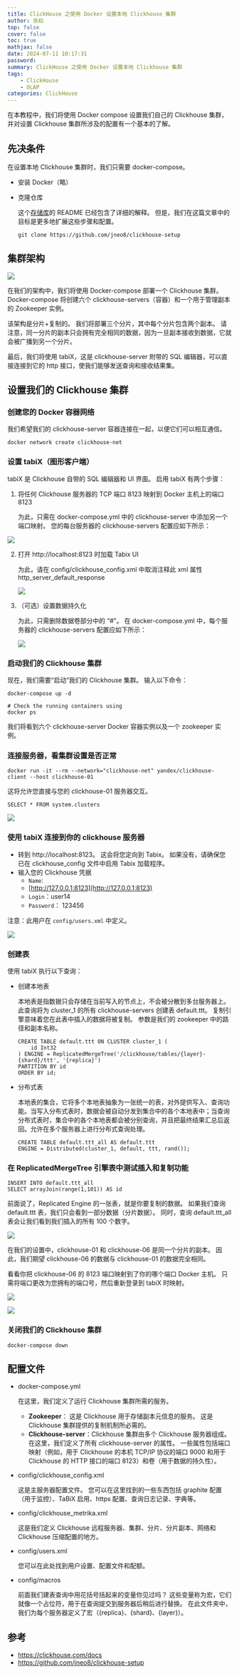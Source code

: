 ```yaml
---
title: ClickHouse 之使用 Docker 设置本地 Clickhouse 集群
author: 张权
top: false
cover: false
toc: true
mathjax: false
date: 2024-07-11 10:17:31
password:
summary: ClickHouse 之使用 Docker 设置本地 Clickhouse 集群
tags:
	- ClickHouse
	- OLAP
categories: ClickHouse
---
```


在本教程中，我们将使用 Docker compose 设置我们自己的 Clickhouse 集群，并对设置 Clickhouse 集群所涉及的配置有一个基本的了解。

## 先决条件

在设置本地 Clickhouse 集群时，我们只需要 docker-compose。 

*  安装 Docker（略）

* 克隆仓库

  这个[存储库](https://github.com/jneo8/clickhouse-setup)的 README 已经包含了详细的解释。 但是，我们在这篇文章中的目标是更多地扩展这些步骤和配置。 

  ```shell
  git clone https://github.com/jneo8/clickhouse-setup
  ```

## 集群架构

![](https://cdn.jsdelivr.net/gh/dendi875/images/PicGo/clickhouse-arch.png)

在我们的架构中，我们将使用 Docker-compose 部署一个 Clickhouse 集群。 Docker-compose 将创建六个 clickhouse-servers（容器）和一个用于管理副本的 Zookeeper 实例。

该架构是分片+复制的。 我们将部署三个分片，其中每个分片包含两个副本。 请注意，同一分片的副本只会拥有完全相同的数据，因为一旦副本接收到数据，它就会被广播到另一个分片。

最后，我们将使用 tabiX，这是 clickhouse-server 附带的 SQL 编辑器，可以直接连接到它的 http 接口，使我们能够发送查询和接收结果集。

## 设置我们的 Clickhouse 集群

### 创建您的 Docker 容器网络

我们希望我们的 clickhouse-server 容器连接在一起，以便它们可以相互通信。

```shell
docker network create clickhouse-net
```

### 设置 tabiX（图形客户端）

tabiX 是 Clickhouse 自带的 SQL 编辑器和 UI 界面。 启用 tabiX 有两个步骤：

1. 将任何 Clickhouse 服务器的 TCP 端口 8123 映射到 Docker 主机上的端口 8123

   为此，只需在 docker-compose.yml 中的 clickhouse-server 中添加另一个端口映射。 您的每台服务器的 clickhouse-servers 配置应如下所示：

![](https://cdn.jsdelivr.net/gh/dendi875/images/PicGo/tabix-ui-port.png)

2. 打开 http://localhost:8123 时加载 Tabix UI

   为此，请在 config/clickhouse_config.xml 中取消注释此 xml 属性 http_server_default_response

   ![](https://cdn.jsdelivr.net/gh/dendi875/images/PicGo/clickhouse_config.png)

3. （可选）设置数据持久化

   为此，只需删除数据卷部分中的 “#”。 在 docker-compose.yml 中，每个服务器的 clickhouse-servers 配置应如下所示：

   ![](https://cdn.jsdelivr.net/gh/dendi875/images/PicGo/clickhouse_data_persistence.png)

### 启动我们的 Clickhouse 集群

现在，我们需要“启动”我们的 Clickhouse 集群。 输入以下命令：

```shell
docker-compose up -d

# Check the running containers using
docker ps
```

我们将看到六个 clickhouse-server Docker 容器实例以及一个 zookeeper 实例。

### 连接服务器，看集群设置是否正常

```shell
docker run -it --rm --network="clickhouse-net" yandex/clickhouse-client --host clickhouse-01                                                                          
```

这将允许您直接与您的 clickhouse-01 服务器交互。
```shell
SELECT * FROM system.clusters
```

![](https://cdn.jsdelivr.net/gh/dendi875/images/PicGo/20221228104348.png)

### 使用 tabiX 连接到你的 clickhouse 服务器

* 转到 http://localhost:8123。 这会将您定向到 Tabix。 如果没有，请确保您已在 clickhouse_config 文件中启用 Tabix 加载程序。
* 输入您的 Clickhouse 凭据
  * `Name`: 
  * [http://127.0.0.1:8123](http://127.0.0.1:8123)
  * `Login`：user14
  * `Password`： 123456

注意：此用户在 `config/users.xml` 中定义。

![](https://cdn.jsdelivr.net/gh/dendi875/images/PicGo/20221228104914.png)

### 创建表

使用 tabiX 执行以下查询：

* 创建本地表

  本地表是指数据只会存储在当前写入的节点上，不会被分散到多台服务器上。 此查询将为 cluster_1 的所有 clickhouse-servers 创建表 default.ttt。 复制引擎意味着您在此表中插入的数据将被复制。 参数是我们的 zookeeper 中的路径和副本名称。

  ```shell
  CREATE TABLE default.ttt ON CLUSTER cluster_1 (
      id Int32
  ) ENGINE = ReplicatedMergeTree('/clickhouse/tables/{layer}-{shard}/ttt', '{replica}') 
  PARTITION BY id 
  ORDER BY id;
  ```

* 分布式表

  本地表的集合，它将多个本地表抽象为一张统一的表，对外提供写入、查询功能。当写入分布式表时，数据会被自动分发到集合中的各个本地表中；当查询分布式表时，集合中的各个本地表都会被分别查询，并且把最终结果汇总后返回。允许在多个服务器上进行分布式查询处理。

  ```shell
  CREATE TABLE default.ttt_all AS default.ttt 
  ENGINE = Distributed(cluster_1, default, ttt, rand());
  ```

### 在 ReplicatedMergeTree 引擎表中测试插入和复制功能

```shell
INSERT INTO default.ttt_all
SELECT arrayJoin(range(1,101)) AS id
```

前面说了，Replicated Engine 的一张表，就是你要复制的数据。 如果我们查询 default.ttt 表，我们只会看到一部分数据（分片数据）。 同时，查询 default.ttt_all 表会让我们看到我们插入的所有 100 个数字。

![](https://cdn.jsdelivr.net/gh/dendi875/images/PicGo/ReplicatedMergeTree.png)

在我们的设置中，clickhouse-01 和 clickhouse-06 是同一个分片的副本。 因此，我们期望 clickhouse-06 的数据与 clickhouse-01 的数据完全相同。

看看你把 clickhouse-06 的 8123 端口映射到了你的哪个端口 Docker 主机。 只需将端口更改为您拥有的端口号，然后重新登录到 tabiX 时映射。

![](https://cdn.jsdelivr.net/gh/dendi875/images/PicGo/clickhouse-06.png)

![](https://cdn.jsdelivr.net/gh/dendi875/images/PicGo/20221228152624.png)

### 关闭我们的 Clickhouse 集群

```shell
docker-compose down
```

## 配置文件

* docker-compose.yml

  在这里，我们定义了运行 Clickhouse 集群所需的服务。

  * **Zookeeper**：  这是 Clickhouse 用于存储副本元信息的服务。 这是 Clickhouse 集群提供的复制机制所必需的。
  * **Clickhouse-server**：Clickhouse 集群由多个 Clickhouse 服务器组成。 在这里，我们定义了所有 clickhouse-server 的属性。 一些属性包括端口映射（例如，用于 Clickhouse 的本机 TCP/IP 协议的端口 9000 和用于 Clickhouse 的 HTTP 接口的端口 8123）和卷（用于数据的持久性）。

* config/clickhouse_config.xml

  这是主服务器配置文件。 您可以在这里找到的一些东西包括 graphite 配置（用于监控）、TaBiX 启用、https 配置、查询日志记录、字典等。

* config/clickhouse_metrika.xml

  这是我们定义 Clickhouse 远程服务器、集群、分片、分片副本、网络和 Clickhouse 压缩配置的地方。

* config/users.xml

  您可以在此处找到用户设置、配置文件和配额。

* config/macros

  前面我们建表查询中用花括号括起来的变量你见过吗？ 这些变量称为宏，它们就像一个占位符，用于在查询提交到服务器后稍后进行替换。 在此文件夹中，我们为每个服务器定义了宏（{replica}、{shard}、{layer}）。

## 参考

*   https://clickhouse.com/docs
*   https://github.com/jneo8/clickhouse-setup
